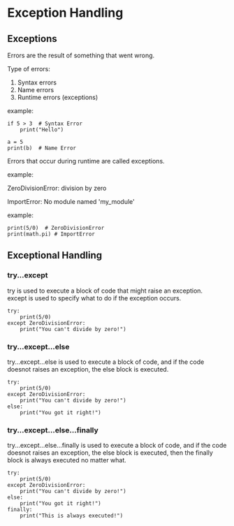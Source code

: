 # Exception Handling

## Exceptions
Errors are the result of something that went wrong.

Type of errors:
1. Syntax errors
2. Name errors
3. Runtime errors (exceptions)


example:
```
if 5 > 3  # Syntax Error
    print("Hello")

a = 5
print(b)  # Name Error
```
Errors that occur during runtime are called exceptions.

example:

ZeroDivisionError: division by zero

ImportError: No module named 'my_module'

example:
```
print(5/0)  # ZeroDivisionError
print(math.pi) # ImportError
```

## Exceptional Handling
### try...except
try is used to execute a block of code that might raise an exception.<br>
except is used to specify what to do if the exception occurs.
```
try:
    print(5/0)
except ZeroDivisionError:
    print("You can't divide by zero!")
```
### try...except...else
try...except...else is used to execute a block of code, and if the code doesnot raises an exception, the else block is executed.
```
try:
    print(5/0)
except ZeroDivisionError:
    print("You can't divide by zero!")
else:
    print("You got it right!")
```
### try...except...else...finally
try...except...else...finally is used to execute a block of code, and if the code doesnot raises an exception, the else block is executed, then the finally block is always executed no matter what.
```
try:
    print(5/0)
except ZeroDivisionError:
    print("You can't divide by zero!")
else:
    print("You got it right!")
finally:
    print("This is always executed!")
```
